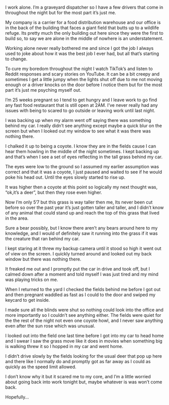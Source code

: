 I work alone. I’m a graveyard dispatcher so I have a few drivers that come in throughout the night but for the most part it’s just me. 

My company is a carrier for a food distribution warehouse and our office is in the back of the building that faces a giant field that butts up to a wildlife refuge. Its pretty much the only building out here since they were the first to build so, to say we are alone in the middle of nowhere is an understatement. 

Working alone never really bothered me and since I got the job I always used to joke about how it was the best job I ever had, but all that’s starting to change. 

To cure my boredom throughout the night I watch TikTok’s and listen to Reddit responses and scary stories on YouTube. It can be a bit creepy and sometimes I get a little jumpy when the lights shut off due to me not moving enough or a driver knocks on the door before I notice them but for the most part it’s just me psyching myself out. 

I’m 25 weeks pregnant so I tend to get hungry and I leave work to go find any fast food restaurant that is still open at 2AM. I’ve never really had any issues with being to scared to go outside or leaving work until last night.  

I was backing up when my alarm went off saying there was something behind my car. I really didn’t see anything except maybe a quick blur on the screen but when I looked out my window to see what it was there was nothing there. 

I chalked it up to being a coyote. I know they are in the fields cause I can hear them howling in the middle of the night sometimes. I kept backing up and that’s when I see a set of eyes reflecting in the tall grass behind my car. 

The eyes were low to the ground so I assumed my earlier assumption was correct and that it was a coyote, I just paused and waited to see if he would poke his head out. Until the eyes slowly started to rise up. 

It was higher then a coyote at this point so logically my next thought was, “ok,it’s a deer”, but then they rose even higher. 

Now I’m only 5’7 but this grass is way taller then me, Its never been cut before so over the past year it’s just gotten taller and taller, and I didn’t know of any animal that could stand up and reach the top of this grass that lived in the area. 

Sure a bear possibly, but I know there aren’t any bears around here to my knowledge, and I would of definitely saw it running into the grass if it was the creature that ran behind my car. 

I kept staring at it threw my backup camera until it stood so high it went out of view on the screen. I quickly turned around and looked out my back window but there was nothing there. 

It freaked me out and I promptly put the car in drive and took off, but I calmed down after a moment and told myself I was just tired and my mind was playing tricks on me. 

When I returned to the yard I checked the fields behind me before I got out and then pregnant waddled as fast as I could to the door and swiped my keycard to get inside.

I made sure all the blinds were shut so nothing could look into the office and more importantly so I couldn’t see anything either. The fields were quiet for the the rest of the night not even one coyote howl, and I never saw anything even after the sun rose which was unusual. 

I looked out into the field one last time before I got into my car to head home and I swear I saw the grass move like it does in movies when something big is walking threw it so I hopped in my car and went home. 

I didn’t drive slowly by the fields looking for the usual deer that pop up here and there like I normally do and promptly got as far away as I could as quickly as the speed limit allowed. 

I don’t know why it but it scared me to my core, and I’m a little worried about going back into work tonight but, maybe whatever is was won’t come back. 

Hopefully…
